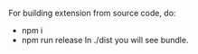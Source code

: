 For building extension from source code, do: 
- npm i
- npm run release
In ./dist you will see bundle.
